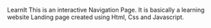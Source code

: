 LearnIt
This is an interactive Navigation Page. 
It is basically a learning website Landing page created using Html, Css and Javascript.
